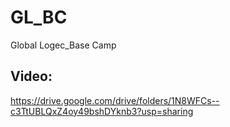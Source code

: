 # GL_BC
Global Logec_Base Camp

## Video:
https://drive.google.com/drive/folders/1N8WFCs--c3TtUBLQxZ4oy49bshDYknb3?usp=sharing
